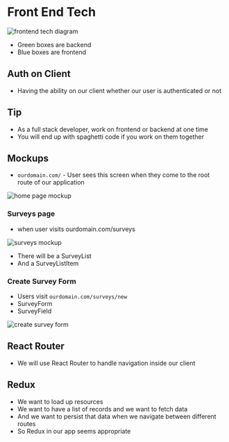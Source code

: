 # Front End Tech
![frontend tech diagram](https://i.imgur.com/6thULZx.png)

* Green boxes are backend
* Blue boxes are frontend

## Auth on Client
* Having the ability on our client whether our user is authenticated or not

## Tip
* As a full stack developer, work on frontend or backend at one time
* You will end up with spaghetti code if you work on them together

## Mockups
* `ourdomain.com/` - User sees this screen when they come to the root route of our application

![home page mockup](https://i.imgur.com/fnNQk97.png)

### Surveys page
* when user visits ourdomain.com/surveys

![surveys mockup](https://i.imgur.com/BSjDYcG.png)

* There will be a SurveyList
* And a SurveyListItem

### Create Survey Form
* Users visit `ourdomain.com/surveys/new`
* SurveyForm
* SurveyField

![create survey form](https://i.imgur.com/b0i5Ymz.png)

## React Router
* We will use React Router to handle navigation inside our client

## Redux
* We want to load up resources
* We want to have a list of records and we want to fetch data
* And we want to persist that data when we navigate between different routes
* So Redux in our app seems appropriate
